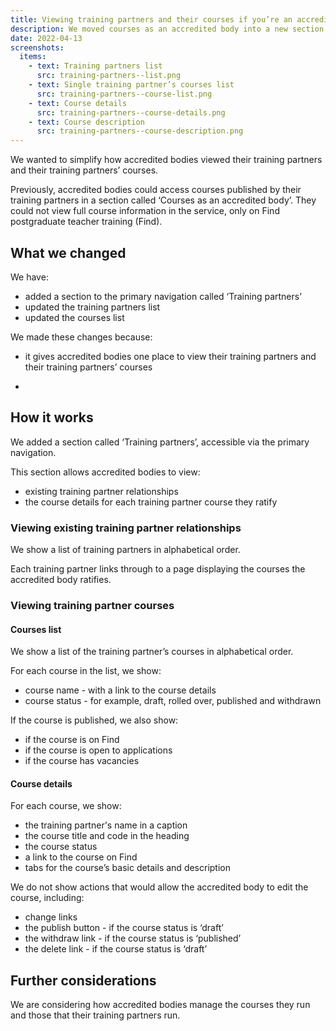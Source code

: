 ```yaml
---
title: Viewing training partners and their courses if you’re an accredited body
description: We moved courses as an accredited body into a new section called training partners
date: 2022-04-13
screenshots:
  items:
    - text: Training partners list
      src: training-partners--list.png
    - text: Single training partner’s courses list
      src: training-partners--course-list.png
    - text: Course details
      src: training-partners--course-details.png
    - text: Course description
      src: training-partners--course-description.png
---
```


We wanted to simplify how accredited bodies viewed their training partners and their training partners’ courses.

Previously, accredited bodies could access courses published by their training partners in a section called ‘Courses as an accredited body’. They could not view full course information in the service, only on Find postgraduate teacher training (Find).

## What we changed

We have:

- added a section to the primary navigation called ‘Training partners’
- updated the training partners list
- updated the courses list

We made these changes because:

- it gives accredited bodies one place to view their training partners and their training partners’ courses

-

## How it works

We added a section called ‘Training partners’, accessible via the primary navigation.

This section allows accredited bodies to view:

- existing training partner relationships
- the course details for each training partner course they ratify

### Viewing existing training partner relationships

We show a list of training partners in alphabetical order.

Each training partner links through to a page displaying the courses the accredited body ratifies.

### Viewing training partner courses

#### Courses list

We show a list of the training partner’s courses in alphabetical order.

For each course in the list, we show:

- course name - with a link to the course details
- course status - for example, draft, rolled over, published and withdrawn

If the course is published, we also show:

- if the course is on Find
- if the course is open to applications
- if the course has vacancies

#### Course details

For each course, we show:

- the training partner's name in a caption
- the course title and code in the heading
- the course status
- a link to the course on Find
- tabs for the course’s basic details and description

We do not show actions that would allow the accredited body to edit the course, including:

- change links
- the publish button - if the course status is ‘draft’
- the withdraw link - if the course status is ‘published’
- the delete link - if the course status is ‘draft’

## Further considerations

We are considering how accredited bodies manage the courses they run and those that their training partners run.
